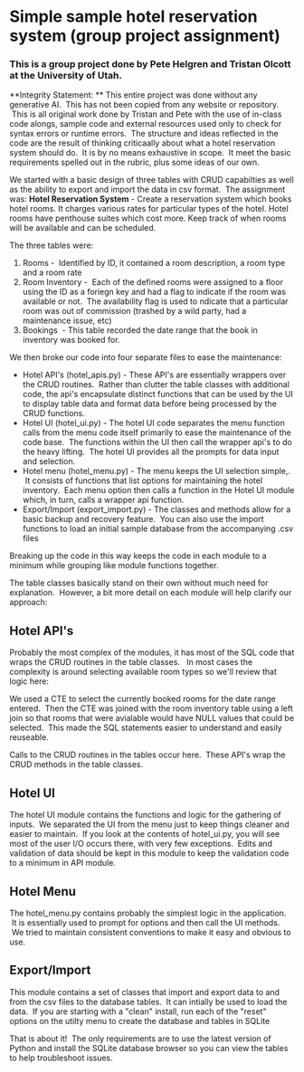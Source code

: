 # Simple sample hotel reservation system (group project assignment)

### This is a group project done by Pete Helgren and Tristan Olcott at the University of Utah.

**Integrity Statement: ** This entire project was done without any generative AI.  This has not been copied from any website or repository.  This is all original work done by Tristan and Pete with the use of in-class code alongs, sample code and external resources used only to check for syntax errors or runtime errors.  The structure and ideas reflected in the code are the result of thinking criticaally about what a hotel reservation system should do.  It is by no means exhaustive in scope.  It meet the basic requirements spelled out in the rubric, plus some ideas of our own.

We started with a basic design of three tables with CRUD capabilties as well as the ability to export and import the data in csv format.  The assignment was: **Hotel Reservation System** - Create a reservation system which books hotel rooms. It charges various rates for particular types of the hotel. Hotel rooms have penthouse suites which cost more. Keep track of when rooms will be available and can be scheduled.

The three tables were:

1.  Rooms -  Identified by ID, it contained a room description, a room type and a room rate
2.  Room Inventory -  Each of the defined rooms were assigned to a floor using the ID as a foriegn key and had a flag to indicate if the room was available or not.  The availability flag is used to ndicate that a particular room was out of commission (trashed by a wild party, had a maintenance issue, etc)
3.  Bookings  - This table recorded the date range that the book in inventory was booked for.

We then broke our code into four separate files to ease the maintenance:

- Hotel API's (hotel_apis.py) - These API's are essentially wrappers over the CRUD routines.  Rather than clutter the table classes with additional code, the api's encapsulate distinct functions that can be used by the UI to display table data and format data before being processed by the CRUD functions.
- Hotel UI (hotel_ui.py) - The hotel UI code separates the menu function calls from the menu code itself primarily to ease the maintenance of the code base.  The functions within the UI then call the wrapper api's to do the heavy lifting.  The hotel UI provides all the prompts for data input and selection.
- Hotel menu (hotel_menu.py) - The menu keeps the UI selection simple,.  It consists of functions that list options for maintaining the hotel inventory.  Each menu option then calls a function in the Hotel UI module which, in turn, calls a wrapper api function.
- Export/Import (export_import.py) - The classes and methods allow for a basic backup and recovery feature.  You can also use the import functions to load an initial sample database from the accompanying .csv files

Breaking up the code in this way keeps the code in each module to a minimum while grouping like module functions together.

The table classes basically stand on their own without much need for explanation.  However, a bit more detail on each module will help clarify our approach:

## Hotel API's

Probably the most complex of the modules, it has most of the SQL code that wraps the CRUD routines in the table classes.   In most cases the complexity is around selecting available room types so we'll review that logic here:

We used a CTE to select the currently booked rooms for the date range entered.  Then the CTE was joined with the room inventory table using a left join so that rooms that were avialable would have NULL values that could be selected.  This made the SQL statements easier to understand and easily reuseable.

Calls to the CRUD routines in the tables occur here.  These API's wrap the CRUD methods in the table classes.

## Hotel UI

The hotel UI module contains the functions and logic for the gathering of inputs.  We separated the UI from the menu just to keep things cleaner and easier to maintain.  If you look at the contents of hotel_ui.py, you will see most of the user I/O occurs there, with very few exceptions.  Edits and validation of data should be kept in this module to keep the validation code to a minimum in API module.

## Hotel Menu

The hotel_menu.py contains probably the simplest logic in the application.  It is essentially used to prompt for options and then call the UI methods.  We tried to maintain consistent conventions to make it easy and obvious to use.

## Export/Import

This module contains a set of classes that import and export data to and from the csv files to the database tables.  It can intially be used to load the data.  If you are starting with a "clean" install, run each of the "reset" options on the utilty menu to create the database and tables in SQLite

That is about it!  The only requirements are to use the latest version of Python and install the SQLite database browser so you can view the tables to help troubleshoot issues.
